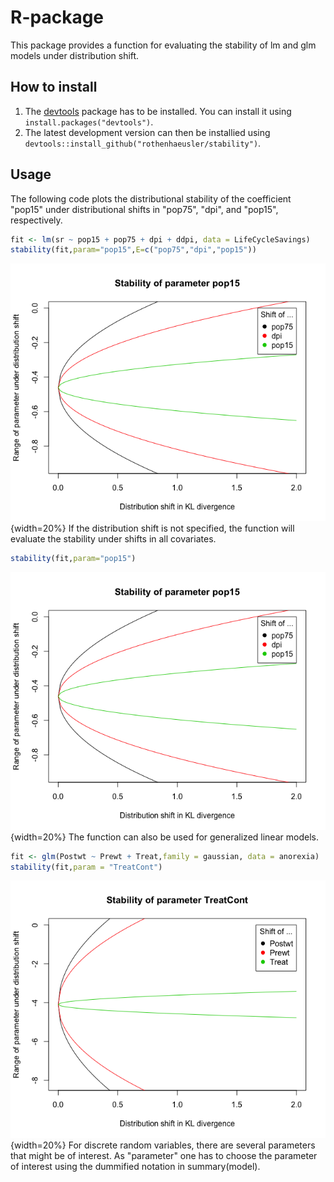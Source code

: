 
# R-package

This package provides a function for evaluating the stability of lm and glm models under distribution shift.

## How to install

1. The [devtools](https://github.com/hadley/devtools) package has to be installed. You can install it using  `install.packages("devtools")`.
2. The latest development version can then be installied using `devtools::install_github("rothenhaeusler/stability")`.

## Usage

The following code plots the distributional stability of the coefficient "pop15" under distributional shifts in "pop75", "dpi", and "pop15", respectively.
```R
fit <- lm(sr ~ pop15 + pop75 + dpi + ddpi, data = LifeCycleSavings)
stability(fit,param="pop15",E=c("pop75","dpi","pop15"))
```
![pop15 stability 1](art/pop15-1.png){width=20%}
If the distribution shift is not specified, the function will evaluate the stability under shifts in all covariates.
```R
stability(fit,param="pop15")
```
![pop15 stability 2](./art/pop15-1.png){width=20%}
The function can also be used for generalized linear models.
```R
fit <- glm(Postwt ~ Prewt + Treat,family = gaussian, data = anorexia)
stability(fit,param = "TreatCont")
```
![pop15 stability 2](art/TreatCont.png){width=20%}
For discrete random variables, there are several parameters that might be of interest. As "parameter" one has to choose the parameter of interest using the dummified notation in summary(model).
